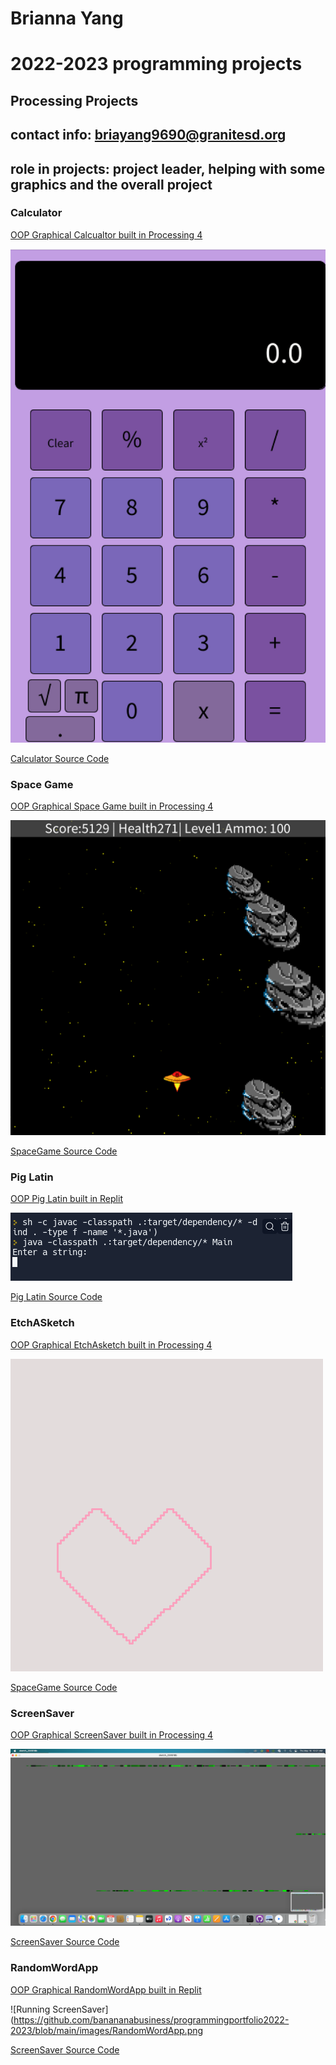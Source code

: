 # Brianna Yang
# 2022-2023 programming projects

## Processing Projects 
## contact info: briayang9690@granitesd.org
## role in projects: project leader, helping with some graphics and the overall project

### Calculator

[OOP Graphical Calcualtor built in Processing 4]()

![Running Calculator](https://github.com/banananabusiness/programmingportfolio2022-2023/blob/main/images/calc.png?raw=true)

[Calculator Source Code](https://github.com/banananabusiness/programmingportfolio2022-2023/tree/main/src/calc)

### Space Game

[OOP Graphical Space Game built in Processing 4]()

![Running SpaceGame](https://github.com/banananabusiness/programmingportfolio2022-2023/blob/main/images/SpaceGame.png)

[SpaceGame Source Code](https://github.com/banananabusiness/programmingportfolio2022-2023/tree/main/src/Space%20Game)

### Pig Latin

[OOP Pig Latin built in Replit]()

![Running Pig Latin](https://github.com/banananabusiness/programmingportfolio2022-2023/blob/main/images/piglatin.png)

[Pig Latin Source Code](https://github.com/banananabusiness/programmingportfolio2022-2023/blob/main/src/pig%20latin)

### EtchASketch

[OOP Graphical EtchAsketch built in Processing 4]()

![Running EtchASketch](https://github.com/banananabusiness/programmingportfolio2022-2023/blob/main/images/EtchASketch.png)

[SpaceGame Source Code](https://github.com/banananabusiness/programmingportfolio2022-2023/blob/main/src/EtchAsketch)

### ScreenSaver

[OOP Graphical ScreenSaver built in Processing 4]()

![Running ScreenSaver](https://github.com/banananabusiness/programmingportfolio2022-2023/blob/main/images/ScreenSaver.png)

[ScreenSaver Source Code](https://github.com/banananabusiness/programmingportfolio2022-2023/blob/main/src/Screensaver/screensaver)

### RandomWordApp

[OOP Graphical RandomWordApp built in Replit]()

![Running ScreenSaver](https://github.com/banananabusiness/programmingportfolio2022-2023/blob/main/images/RandomWordApp.png

[ScreenSaver Source Code](https://github.com/banananabusiness/programmingportfolio2022-2023/blob/main/src/randomwordapp)


